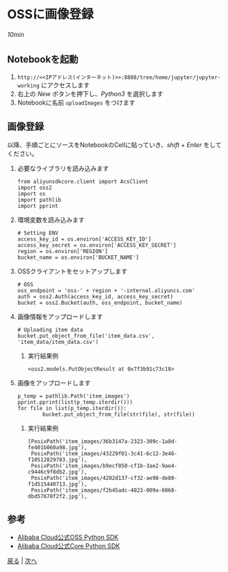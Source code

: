 # OSSに画像登録
###### 10min

## Notebookを起動
1. `http://<<IPアドレス(インターネット)>>:8888/tree/home/jupyter/jupyter-working` にアクセスします
1. 右上の *New* ボタンを押下し、*Python3* を選択します
1. Notebookに名前 `uploadImages` をつけます

## 画像登録
以降、手順ごとにソースをNotebookのCellに貼っていき、*shift + Enter* をしてください。
1. 必要なライブラリを読み込みます
    ```
    from aliyunsdkcore.client import AcsClient
    import oss2
    import os
    import pathlib
    import pprint
    ```
1. 環境変数を読み込みます
    ```
    # Setting ENV
    access_key_id = os.environ['ACCESS_KEY_ID']
    access_key_secret = os.environ['ACCESS_KEY_SECRET']
    region = os.environ['REGION']
    bucket_name = os.environ['BUCKET_NAME']
    ```
1. OSSクライアントをセットアップします
    ```
    # OSS
    oss_endpoint = 'oss-' + region + '-internal.aliyuncs.com'
    auth = oss2.Auth(access_key_id, access_key_secret)
    bucket = oss2.Bucket(auth, oss_endpoint, bucket_name)
    ```
1. 画像情報をアップロードします
    ```
    # Uploading item data
    bucket.put_object_from_file('item_data.csv', 'item_data/item_data.csv')
    ```
    1. 実行結果例
        ```
        <oss2.models.PutObjectResult at 0x7f3b91c73c18>
        ```
1. 画像をアップロードします
    ```
    p_temp = pathlib.Path('item_images')
    pprint.pprint(list(p_temp.iterdir()))
    for file in list(p_temp.iterdir()):
            bucket.put_object_from_file(str(file), str(file))
    ```
    1. 実行結果例
        ```
        [PosixPath('item_images/36b3147a-2323-309c-1a8d-fe401b060a98.jpg'),
         PosixPath('item_images/43229f01-3c41-6c12-3e46-f10512829783.jpg'),
         PosixPath('item_images/b9ecf850-cf1b-3ae2-9ae4-c9446c9f8db2.jpg'),
         PosixPath('item_images/4202d137-cf32-ae98-de80-f1d515440713.jpg'),
         PosixPath('item_images/f2b45adc-4023-009a-6068-dbd57678f2f2.jpg'),
        ```

## 参考
- [Alibaba Cloud公式OSS Python SDK](https://github.com/aliyun/aliyun-oss-python-sdk)
- [Alibaba Cloud公式Core Python SDK](https://github.com/aliyun/aliyun-openapi-python-sdk/tree/master/aliyun-python-sdk-core)


[戻る](Step6.md) | [次へ](Step8.md)
